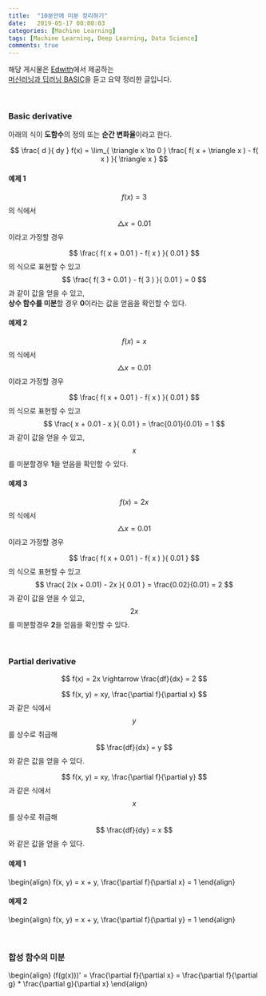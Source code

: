 ```yaml
---
title:  "10분안에 미분 정리하기"
date:   2019-05-17 00:00:03
categories: [Machine Learning]
tags: [Machine Learning, Deep Learning, Data Science]
comments: true
---
```


해당 게시물은 [Edwith](https://www.edwith.org)에서 제공하는<br/>
[머신러닝과 딥러닝 BASIC](https://www.edwith.org/others26/joinLectures/9829)을 듣고 요약 정리한 글입니다.

<br/>

### Basic derivative

아래의 식이 **도함수**의 정의 또는 **순간 변화율**이라고 한다.

$$
\frac{ d }{ dy } f(x) =
\lim_{ \triangle x \to 0 }
\frac{ f( x + \triangle x ) - f( x ) }{ \triangle x }
$$


#### 예제 1
$$
f(x) = 3
$$
의 식에서 $$ \triangle x = 0.01 $$이라고 가정할 경우<br/>

$$
\frac{ f( x + 0.01 ) - f( x ) }{ 0.01 }
$$
의 식으로 표현할 수 있고<br/>
$$
\frac{ f( 3 + 0.01 ) - f( 3 ) }{ 0.01 } = 0
$$
과 같이 값을 얻을 수 있고,<br/>
**상수 함수를 미분**할 경우 **0**이라는 값을 얻음을 확인할 수 있다.

#### 예제 2
$$
f(x) = x
$$
의 식에서 $$ \triangle x = 0.01 $$이라고 가정할 경우<br/>

$$
\frac{ f( x + 0.01 ) - f( x ) }{ 0.01 }
$$
의 식으로 표현할 수 있고<br/>
$$
\frac{ x + 0.01 - x }{ 0.01 } = \frac{0.01}{0.01} = 1
$$
과 같이 값을 얻을 수 있고,<br/>
$$ x $$를 미분할경우 **1**을 얻음을 확인할 수 있다.

#### 예제 3
$$
f(x) = 2x
$$
의 식에서 $$ \triangle x = 0.01 $$이라고 가정할 경우<br/>

$$
\frac{ f( x + 0.01 ) - f( x ) }{ 0.01 }
$$
의 식으로 표현할 수 있고<br/>
$$
\frac{ 2(x + 0.01) - 2x }{ 0.01 } = \frac{0.02}{0.01} = 2
$$
과 같이 값을 얻을 수 있고,<br/>
$$ 2x $$를 미분할경우 **2**을 얻음을 확인할 수 있다.

<br/>

### Partial derivative
$$
f(x) = 2x \rightarrow \frac{df}{dx} = 2
$$

$$
f(x, y) = xy, \frac{\partial f}{\partial x}
$$
과 같은 식에서 $$ y $$를 상수로 취급해<br/>
$$ \frac{df}{dx} = y $$와 같은 값을 얻을 수 있다.

$$
f(x, y) = xy, \frac{\partial f}{\partial y}
$$
과 같은 식에서 $$ x $$를 상수로 취급해<br/>
$$ \frac{df}{dy} = x $$와 같은 값을 얻을 수 있다.

#### 예제 1
\begin{align}
f(x, y) = x + y, \frac{\partial f}{\partial x} = 1
\end{align}

#### 예제 2
\begin{align}
f(x, y) = x + y, \frac{\partial f}{\partial y} = 1
\end{align}

<br/>

### 합성 함수의 미분
\begin{align}
(f(g(x)))' = \frac{\partial f}{\partial x}
= \frac{\partial f}{\partial g} * \frac{\partial g}{\partial x}
\end{align}
